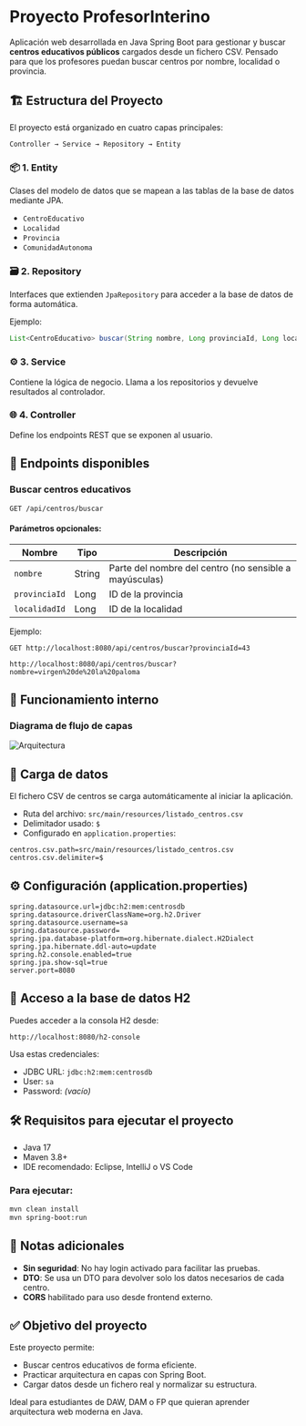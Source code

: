 # Proyecto ProfesorInterino

Aplicación web desarrollada en Java Spring Boot para gestionar y buscar **centros educativos públicos** cargados desde un fichero CSV. Pensado para que los profesores puedan buscar centros por nombre, localidad o provincia.

## 🏗️ Estructura del Proyecto

El proyecto está organizado en cuatro capas principales:

```
Controller → Service → Repository → Entity
```

### 📦 1. Entity
Clases del modelo de datos que se mapean a las tablas de la base de datos mediante JPA.

- `CentroEducativo`
- `Localidad`
- `Provincia`
- `ComunidadAutonoma`

### 🗃️ 2. Repository
Interfaces que extienden `JpaRepository` para acceder a la base de datos de forma automática.

Ejemplo:
```java
List<CentroEducativo> buscar(String nombre, Long provinciaId, Long localidadId);
```

### ⚙️ 3. Service
Contiene la lógica de negocio. Llama a los repositorios y devuelve resultados al controlador.

### 🌐 4. Controller
Define los endpoints REST que se exponen al usuario.

## 🚀 Endpoints disponibles

### Buscar centros educativos
```
GET /api/centros/buscar
```

#### Parámetros opcionales:

| Nombre       | Tipo   | Descripción                                      |
|--------------|--------|--------------------------------------------------|
| `nombre`     | String | Parte del nombre del centro (no sensible a mayúsculas) |
| `provinciaId`| Long   | ID de la provincia                               |
| `localidadId`| Long   | ID de la localidad                               |

Ejemplo:
```
GET http://localhost:8080/api/centros/buscar?provinciaId=43

http://localhost:8080/api/centros/buscar?nombre=virgen%20de%20la%20paloma
```

## 🧠 Funcionamiento interno

### Diagrama de flujo de capas

![Arquitectura](A_flowchart_in_the_image_illustrates_the_layered_a.png)

## 📁 Carga de datos

El fichero CSV de centros se carga automáticamente al iniciar la aplicación.

- Ruta del archivo: `src/main/resources/listado_centros.csv`
- Delimitador usado: `$`
- Configurado en `application.properties`:

```properties
centros.csv.path=src/main/resources/listado_centros.csv
centros.csv.delimiter=$
```

## ⚙️ Configuración (application.properties)

```properties
spring.datasource.url=jdbc:h2:mem:centrosdb
spring.datasource.driverClassName=org.h2.Driver
spring.datasource.username=sa
spring.datasource.password=
spring.jpa.database-platform=org.hibernate.dialect.H2Dialect
spring.jpa.hibernate.ddl-auto=update
spring.h2.console.enabled=true
spring.jpa.show-sql=true
server.port=8080
```

## 🧪 Acceso a la base de datos H2

Puedes acceder a la consola H2 desde:
```
http://localhost:8080/h2-console
```

Usa estas credenciales:

- JDBC URL: `jdbc:h2:mem:centrosdb`
- User: `sa`
- Password: *(vacío)*

## 🛠️ Requisitos para ejecutar el proyecto

- Java 17
- Maven 3.8+
- IDE recomendado: Eclipse, IntelliJ o VS Code

### Para ejecutar:

```bash
mvn clean install
mvn spring-boot:run
```

## 📌 Notas adicionales

- **Sin seguridad**: No hay login activado para facilitar las pruebas.
- **DTO**: Se usa un DTO para devolver solo los datos necesarios de cada centro.
- **CORS** habilitado para uso desde frontend externo.

## ✅ Objetivo del proyecto

Este proyecto permite:
- Buscar centros educativos de forma eficiente.
- Practicar arquitectura en capas con Spring Boot.
- Cargar datos desde un fichero real y normalizar su estructura.

Ideal para estudiantes de DAW, DAM o FP que quieran aprender arquitectura web moderna en Java.
